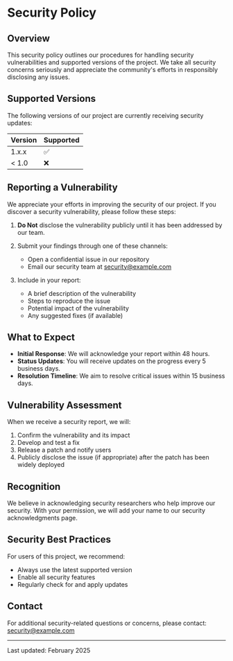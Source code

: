 # Security Policy

## Overview
This security policy outlines our procedures for handling security vulnerabilities and supported versions of the project. We take all security concerns seriously and appreciate the community's efforts in responsibly disclosing any issues.

## Supported Versions

The following versions of our project are currently receiving security updates:

| Version | Supported          |
| ------- | ------------------ |
| 1.x.x   | :white_check_mark: |
| < 1.0   | :x:               |

## Reporting a Vulnerability

We appreciate your efforts in improving the security of our project. If you discover a security vulnerability, please follow these steps:

1. **Do Not** disclose the vulnerability publicly until it has been addressed by our team.

2. Submit your findings through one of these channels:
   - Open a confidential issue in our repository
   - Email our security team at security@example.com

3. Include in your report:
   - A brief description of the vulnerability
   - Steps to reproduce the issue
   - Potential impact of the vulnerability
   - Any suggested fixes (if available)

## What to Expect

- **Initial Response**: We will acknowledge your report within 48 hours.
- **Status Updates**: You will receive updates on the progress every 5 business days.
- **Resolution Timeline**: We aim to resolve critical issues within 15 business days.

## Vulnerability Assessment

When we receive a security report, we will:

1. Confirm the vulnerability and its impact
2. Develop and test a fix
3. Release a patch and notify users
4. Publicly disclose the issue (if appropriate) after the patch has been widely deployed

## Recognition

We believe in acknowledging security researchers who help improve our security. With your permission, we will add your name to our security acknowledgments page.

## Security Best Practices

For users of this project, we recommend:

- Always use the latest supported version
- Enable all security features
- Regularly check for and apply updates

## Contact

For additional security-related questions or concerns, please contact: security@example.com

---
Last updated: February 2025
